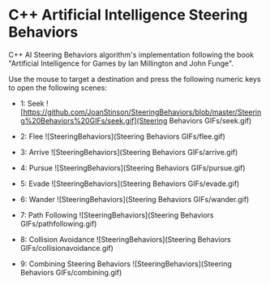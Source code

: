 # C++ Artificial Intelligence Steering Behaviors

C++ AI Steering Behaviors algorithm's implementation following the book "Artificial Intelligence for Games by Ian Millington and John Funge".

Use the mouse to target a destination and press the following numeric keys to open the following scenes:

- 1: Seek
![https://github.com/JoanStinson/SteeringBehaviors/blob/master/Steering%20Behaviors%20GIFs/seek.gif](Steering Behaviors GIFs/seek.gif)

- 2: Flee
![SteeringBehaviors](Steering Behaviors GIFs/flee.gif)

- 3: Arrive
![SteeringBehaviors](Steering Behaviors GIFs/arrive.gif)

- 4: Pursue
![SteeringBehaviors](Steering Behaviors GIFs/pursue.gif)

- 5: Evade
![SteeringBehaviors](Steering Behaviors GIFs/evade.gif)

- 6: Wander
![SteeringBehaviors](Steering Behaviors GIFs/wander.gif)

- 7: Path Following
![SteeringBehaviors](Steering Behaviors GIFs/pathfollowing.gif)

- 8: Collision Avoidance
![SteeringBehaviors](Steering Behaviors GIFs/collisionavoidance.gif)

- 9: Combining Steering Behaviors
![SteeringBehaviors](Steering Behaviors GIFs/combining.gif)
